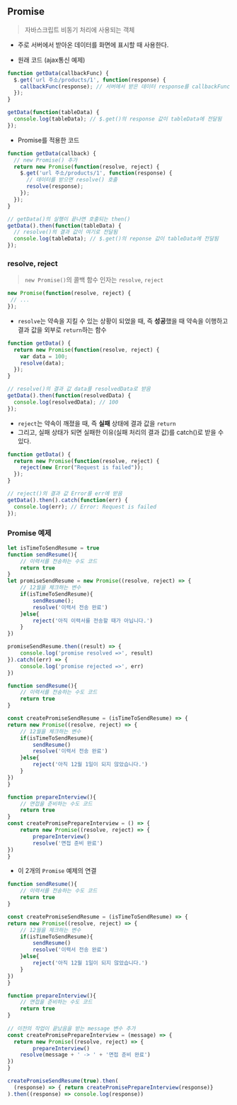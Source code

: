 ## Promise
>  자바스크립트 비동기 처리에 사용되는 객체
- 주로 서버에서 받아온 데이터를 화면에 표시할 때 사용한다.

- 원래 코드 (ajax통신 예제)
```js
function getData(callbackFunc) {
  $.get('url 주소/products/1', function(response) {
    callbackFunc(response); // 서버에서 받은 데이터 response를 callbackFunc() 함수에 넘겨줌
  });
}

getData(function(tableData) {
  console.log(tableData); // $.get()의 response 값이 tableData에 전달됨
});
```

- Promise를 적용한 코드
```js
function getData(callback) {
  // new Promise() 추가
  return new Promise(function(resolve, reject) {
    $.get('url 주소/products/1', function(response) {
      // 데이터를 받으면 resolve() 호출
      resolve(response);
    });
  });
}

// getData()의 실행이 끝나면 호출되는 then()
getData().then(function(tableData) {
  // resolve()의 결과 값이 여기로 전달됨
  console.log(tableData); // $.get()의 reponse 값이 tableData에 전달됨
});
```

### resolve, reject
> ```new Promise()```의 콜백 함수 인자는 ```resolve```, ```reject```

```js
new Promise(function(resolve, reject) {
 // ...
});
``` 

- ```resolve```는 약속을 지킬 수 있는 상황이 되었을 때, 즉 **성공**했을 때 약속을 이행하고 결과 값을 외부로 ```return```하는 함수
```js
function getData() {
  return new Promise(function(resolve, reject) {
    var data = 100;
    resolve(data);
  });
}

// resolve()의 결과 값 data를 resolvedData로 받음
getData().then(function(resolvedData) {
  console.log(resolvedData); // 100
});
```

- ```reject```는 약속이 깨졌을 때, 즉 **실패** 상태에 결과 값을 ```return```
- 그리고, 실패 상태가 되면 실패한 이유(실패 처리의 결과 값)를 catch()로 받을 수 있다.
```js
function getData() {
  return new Promise(function(resolve, reject) {
    reject(new Error("Request is failed"));
  });
}

// reject()의 결과 값 Error를 err에 받음
getData().then().catch(function(err) {
  console.log(err); // Error: Request is failed
});
```

### Promise 예제
```js
let isTimeToSendResume = true
function sendResume(){
	// 이력서를 전송하는 수도 코드
	return true
}
let promiseSendResume = new Promise((resolve, reject) => {
	// 12월을 체크하는 변수
	if(isTimeToSendResume){
		sendResume();
		resolve('이력서 전송 완료')
	}else{
		reject('아직 이력서를 전송할 때가 아닙니다.')
	}
})

promiseSendResume.then((result) => {
	console.log('promise resolved =>', result)
}).catch((err) => {
	console.log('promise rejected =>', err)
})
```
```js
function sendResume(){
	// 이력서를 전송하는 수도 코드
	return true
}

const createPromiseSendResume = (isTimeToSendResume) => {
return new Promise((resolve, reject) => {
	// 12월을 체크하는 변수
	if(isTimeToSendResume){
		sendResume()
		resolve('이력서 전송 완료')
	}else{
		reject('아직 12월 1일이 되지 않았습니다.')
	}
})
}

function prepareInterview(){
	// 면접을 준비하는 수도 코드
	return true
}
const createPromisePrepareInterview = () => {
	return new Promise((resolve, reject) => {
		prepareInterview()
		resolve('면접 준비 완료')
})
}
```
- 이 2개의 ```Promise``` 예제의 연결
```js
function sendResume(){
	// 이력서를 전송하는 수도 코드
	return true
}

const createPromiseSendResume = (isTimeToSendResume) => {
return new Promise((resolve, reject) => {
	// 12월을 체크하는 변수
	if(isTimeToSendResume){
		sendResume()
		resolve('이력서 전송 완료')
	}else{
		reject('아직 12월 1일이 되지 않았습니다.')
	}
})
}

function prepareInterview(){
	// 면접을 준비하는 수도 코드
	return true
}
  
// 이전의 작업이 끝났음을 받는 message 변수 추가
const createPromisePrepareInterview = (message) => {
  return new Promise((resolve, reject) => {
		prepareInterview()
    resolve(message + ' -> ' + '면접 준비 완료')
})
}

createPromiseSendResume(true).then(
  (response) => { return createPromisePrepareInterview(response)}
).then((response) => console.log(response))
```


